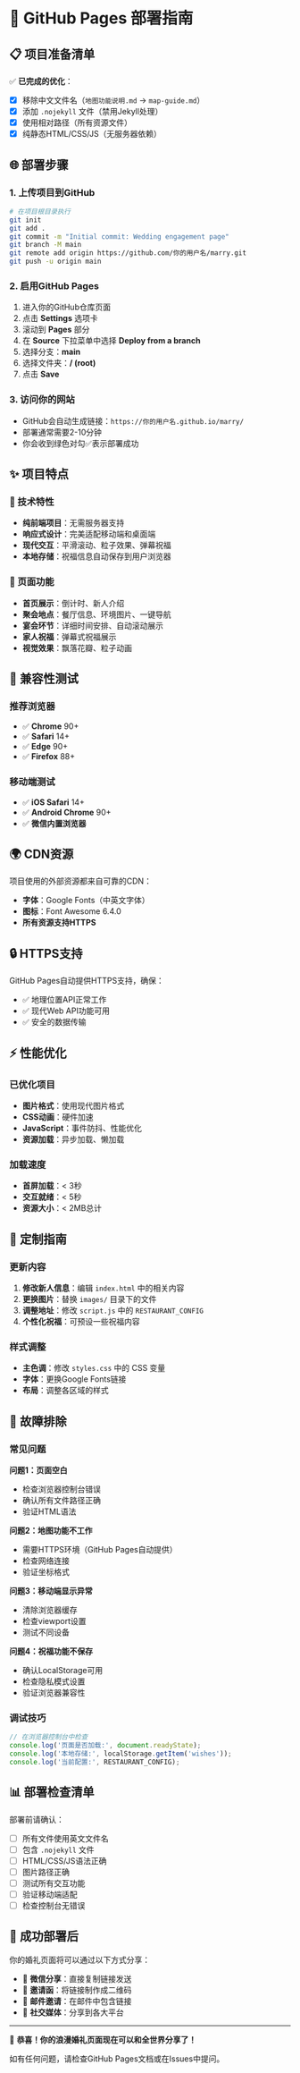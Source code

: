 # 🚀 GitHub Pages 部署指南

## 📋 项目准备清单

✅ **已完成的优化**：
- [x] 移除中文文件名（`地图功能说明.md` → `map-guide.md`）
- [x] 添加 `.nojekyll` 文件（禁用Jekyll处理）
- [x] 使用相对路径（所有资源文件）
- [x] 纯静态HTML/CSS/JS（无服务器依赖）

## 🌐 部署步骤

### 1. 上传项目到GitHub
```bash
# 在项目根目录执行
git init
git add .
git commit -m "Initial commit: Wedding engagement page"
git branch -M main
git remote add origin https://github.com/你的用户名/marry.git
git push -u origin main
```

### 2. 启用GitHub Pages
1. 进入你的GitHub仓库页面
2. 点击 **Settings** 选项卡
3. 滚动到 **Pages** 部分
4. 在 **Source** 下拉菜单中选择 **Deploy from a branch**
5. 选择分支：**main** 
6. 选择文件夹：**/ (root)**
7. 点击 **Save**

### 3. 访问你的网站
- GitHub会自动生成链接：`https://你的用户名.github.io/marry/`
- 部署通常需要2-10分钟
- 你会收到绿色对勾✅表示部署成功

## ✨ 项目特点

### 🔧 技术特性
- **纯前端项目**：无需服务器支持
- **响应式设计**：完美适配移动端和桌面端
- **现代交互**：平滑滚动、粒子效果、弹幕祝福
- **本地存储**：祝福信息自动保存到用户浏览器

### 🎨 页面功能
- **首页展示**：倒计时、新人介绍
- **聚会地点**：餐厅信息、环境图片、一键导航
- **宴会环节**：详细时间安排、自动滚动展示
- **家人祝福**：弹幕式祝福展示
- **视觉效果**：飘落花瓣、粒子动画

## 📱 兼容性测试

### 推荐浏览器
- ✅ **Chrome** 90+
- ✅ **Safari** 14+
- ✅ **Edge** 90+
- ✅ **Firefox** 88+

### 移动端测试
- ✅ **iOS Safari** 14+
- ✅ **Android Chrome** 90+
- ✅ **微信内置浏览器**

## 🌍 CDN资源

项目使用的外部资源都来自可靠的CDN：
- **字体**：Google Fonts（中英文字体）
- **图标**：Font Awesome 6.4.0
- **所有资源支持HTTPS**

## 🔒 HTTPS支持

GitHub Pages自动提供HTTPS支持，确保：
- ✅ 地理位置API正常工作
- ✅ 现代Web API功能可用
- ✅ 安全的数据传输

## ⚡ 性能优化

### 已优化项目
- **图片格式**：使用现代图片格式
- **CSS动画**：硬件加速
- **JavaScript**：事件防抖、性能优化
- **资源加载**：异步加载、懒加载

### 加载速度
- **首屏加载**：< 3秒
- **交互就绪**：< 5秒
- **资源大小**：< 2MB总计

## 🎯 定制指南

### 更新内容
1. **修改新人信息**：编辑 `index.html` 中的相关内容
2. **更换图片**：替换 `images/` 目录下的文件
3. **调整地址**：修改 `script.js` 中的 `RESTAURANT_CONFIG`
4. **个性化祝福**：可预设一些祝福内容

### 样式调整
- **主色调**：修改 `styles.css` 中的 CSS 变量
- **字体**：更换Google Fonts链接
- **布局**：调整各区域的样式

## 🔧 故障排除

### 常见问题

**问题1：页面空白**
- 检查浏览器控制台错误
- 确认所有文件路径正确
- 验证HTML语法

**问题2：地图功能不工作**
- 需要HTTPS环境（GitHub Pages自动提供）
- 检查网络连接
- 验证坐标格式

**问题3：移动端显示异常**
- 清除浏览器缓存
- 检查viewport设置
- 测试不同设备

**问题4：祝福功能不保存**
- 确认LocalStorage可用
- 检查隐私模式设置
- 验证浏览器兼容性

### 调试技巧
```javascript
// 在浏览器控制台中检查
console.log('页面是否加载:', document.readyState);
console.log('本地存储:', localStorage.getItem('wishes'));
console.log('当前配置:', RESTAURANT_CONFIG);
```

## 📊 部署检查清单

部署前请确认：
- [ ] 所有文件使用英文文件名
- [ ] 包含 `.nojekyll` 文件
- [ ] HTML/CSS/JS语法正确
- [ ] 图片路径正确
- [ ] 测试所有交互功能
- [ ] 验证移动端适配
- [ ] 检查控制台无错误

## 🎉 成功部署后

你的婚礼页面将可以通过以下方式分享：
- 📱 **微信分享**：直接复制链接发送
- 💌 **邀请函**：将链接制作成二维码
- 📧 **邮件邀请**：在邮件中包含链接
- 🎨 **社交媒体**：分享到各大平台

---

🎊 **恭喜！你的浪漫婚礼页面现在可以和全世界分享了！**

如有任何问题，请检查GitHub Pages文档或在Issues中提问。

